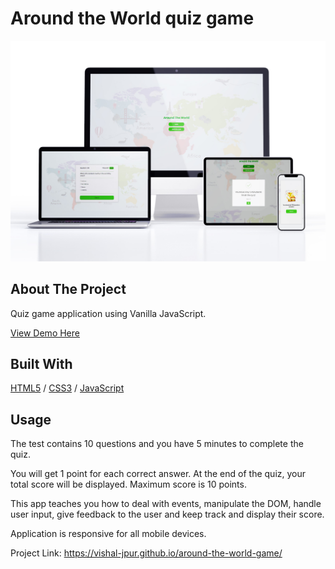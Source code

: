<div>
  <h1>Around the World quiz game</h1> 
  <img src="image/07!!!.JPG" alt="Quiz game" width="auto">
</div>

<!-- ABOUT THE PROJECT -->
## About The Project
<p>Quiz game application using Vanilla JavaScript.</p>
<p></p>

  <p>
    <a href="https://around-the-world-app.glitch.me">View Demo Here</a>
  </p>

## Built With

[HTML5](https://www.w3schools.com/html/) / [CSS3](https://www.w3schools.com/css/) / [JavaScript](https://www.w3schools.com/js/)
 
<!-- USAGE EXAMPLES -->
## Usage

<p>The test contains 10 questions and you have 5 minutes to complete the quiz.</p>
<p>You will get 1 point for each correct answer. At the end of the quiz, your total score will be displayed. Maximum score is 10 points.</p>
<p>This app teaches you how to deal with events, manipulate the DOM, handle user input, give feedback to the user and keep track and display their score.</p>
<p>Application is responsive for all mobile devices.</p>


Project Link: https://vishal-jpur.github.io/around-the-world-game/
